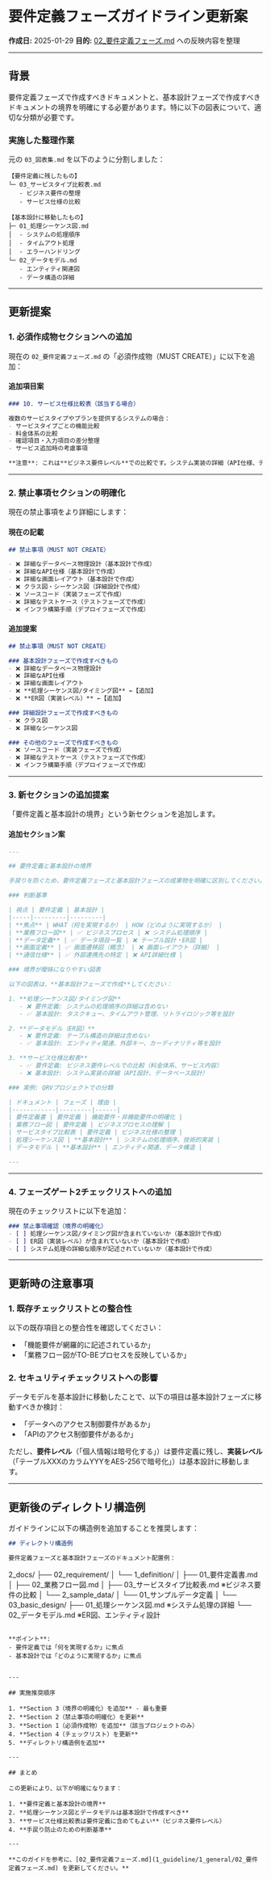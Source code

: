 # 要件定義フェーズガイドライン更新案

**作成日:** 2025-01-29
**目的:** [02_要件定義フェーズ.md](1_guideline/1_general/02_要件定義フェーズ.md) への反映内容を整理

---

## 背景

要件定義フェーズで作成すべきドキュメントと、基本設計フェーズで作成すべきドキュメントの境界を明確にする必要があります。特に以下の図表について、適切な分類が必要です。

### 実施した整理作業

元の `03_図表集.md` を以下のように分割しました：

```
【要件定義に残したもの】
└─ 03_サービスタイプ比較表.md
   - ビジネス要件の整理
   - サービス仕様の比較

【基本設計に移動したもの】
├─ 01_処理シーケンス図.md
│  - システムの処理順序
│  - タイムアウト処理
│  - エラーハンドリング
└─ 02_データモデル.md
   - エンティティ関連図
   - データ構造の詳細
```

---

## 更新提案

### 1. 必須作成物セクションへの追加

現在の `02_要件定義フェーズ.md` の「必須作成物（MUST CREATE）」に以下を追加：

#### 追加項目案

```markdown
### 10. サービス仕様比較表（該当する場合）

複数のサービスタイプやプランを提供するシステムの場合：
- サービスタイプごとの機能比較
- 料金体系の比較
- 確認項目・入力項目の差分整理
- サービス追加時の考慮事項

**注意**: これは**ビジネス要件レベル**での比較です。システム実装の詳細（API仕様、データベース設計）は含めません。
```

---

### 2. 禁止事項セクションの明確化

現在の禁止事項をより詳細にします：

#### 現在の記載

```markdown
## 禁止事項（MUST NOT CREATE）

- ❌ 詳細なデータベース物理設計（基本設計で作成）
- ❌ 詳細なAPI仕様（基本設計で作成）
- ❌ 詳細な画面レイアウト（基本設計で作成）
- ❌ クラス図・シーケンス図（詳細設計で作成）
- ❌ ソースコード（実装フェーズで作成）
- ❌ 詳細なテストケース（テストフェーズで作成）
- ❌ インフラ構築手順（デプロイフェーズで作成）
```

#### 追加提案

```markdown
## 禁止事項（MUST NOT CREATE）

### 基本設計フェーズで作成すべきもの
- ❌ 詳細なデータベース物理設計
- ❌ 詳細なAPI仕様
- ❌ 詳細な画面レイアウト
- ❌ **処理シーケンス図/タイミング図** ←【追加】
- ❌ **ER図（実装レベル）** ←【追加】

### 詳細設計フェーズで作成すべきもの
- ❌ クラス図
- ❌ 詳細なシーケンス図

### その他のフェーズで作成すべきもの
- ❌ ソースコード（実装フェーズで作成）
- ❌ 詳細なテストケース（テストフェーズで作成）
- ❌ インフラ構築手順（デプロイフェーズで作成）
```

---

### 3. 新セクションの追加提案

「要件定義と基本設計の境界」という新セクションを追加します。

#### 追加セクション案

```markdown
---

## 要件定義と基本設計の境界

手戻りを防ぐため、要件定義フェーズと基本設計フェーズの成果物を明確に区別してください。

### 判断基準

| 視点 | 要件定義 | 基本設計 |
|-----|---------|---------|
| **焦点** | WHAT（何を実現するか） | HOW（どのように実現するか） |
| **業務フロー図** | ✅ ビジネスプロセス | ❌ システム処理順序 |
| **データ定義** | ✅ データ項目一覧 | ❌ テーブル設計・ER図 |
| **画面定義** | ✅ 画面遷移図（概念） | ❌ 画面レイアウト（詳細） |
| **通信仕様** | ✅ 外部連携先の特定 | ❌ API詳細仕様 |

### 境界が曖昧になりやすい図表

以下の図表は、**基本設計フェーズで作成**してください：

1. **処理シーケンス図/タイミング図**
   - ❌ 要件定義: システムの処理順序の詳細は含めない
   - ✅ 基本設計: タスクキュー、タイムアウト管理、リトライロジック等を設計

2. **データモデル（ER図）**
   - ❌ 要件定義: テーブル構造の詳細は含めない
   - ✅ 基本設計: エンティティ関連、外部キー、カーディナリティ等を設計

3. **サービス仕様比較表**
   - ✅ 要件定義: ビジネス要件レベルでの比較（料金体系、サービス内容）
   - ❌ 基本設計: システム実装の詳細（API設計、データベース設計）

### 実例: QRVプロジェクトでの分類

| ドキュメント | フェーズ | 理由 |
|------------|---------|------|
| 要件定義書 | 要件定義 | 機能要件・非機能要件の明確化 |
| 業務フロー図 | 要件定義 | ビジネスプロセスの理解 |
| サービスタイプ比較表 | 要件定義 | ビジネス仕様の整理 |
| 処理シーケンス図 | **基本設計** | システムの処理順序、技術的実装 |
| データモデル | **基本設計** | エンティティ関連、データ構造 |

---
```

---

### 4. フェーズゲート2チェックリストへの追加

現在のチェックリストに以下を追加：

```markdown
### 禁止事項確認（境界の明確化）
- [ ] 処理シーケンス図/タイミング図が含まれていないか（基本設計で作成）
- [ ] ER図（実装レベル）が含まれていないか（基本設計で作成）
- [ ] システム処理の詳細な順序が記述されていないか（基本設計で作成）
```

---

## 更新時の注意事項

### 1. 既存チェックリストとの整合性

以下の既存項目との整合性を確認してください：

- 「機能要件が網羅的に記述されているか」
- 「業務フロー図がTO-BEプロセスを反映しているか」

### 2. セキュリティチェックリストへの影響

データモデルを基本設計に移動したことで、以下の項目は基本設計フェーズに移動すべきか検討：

- 「データへのアクセス制御要件があるか」
- 「APIのアクセス制御要件があるか」

ただし、**要件レベル**（「個人情報は暗号化する」）は要件定義に残し、**実装レベル**（「テーブルXXXのカラムYYYをAES-256で暗号化」）は基本設計に移動します。

---

## 更新後のディレクトリ構造例

ガイドラインに以下の構造例を追加することを推奨します：

```markdown
## ディレクトリ構造例

要件定義フェーズと基本設計フェーズのドキュメント配置例：

```
2_docs/
├── 02_requirement/
│   └── 1_definition/
│       ├── 01_要件定義書.md
│       ├── 02_業務フロー図.md
│       ├── 03_サービスタイプ比較表.md ※ビジネス要件の比較
│       └── 2_sample_data/
│           └── 01_サンプルデータ定義
│
└── 03_basic_design/
    ├── 01_処理シーケンス図.md ※システム処理の詳細
    └── 02_データモデル.md      ※ER図、エンティティ設計
```

**ポイント**:
- 要件定義では「何を実現するか」に焦点
- 基本設計では「どのように実現するか」に焦点
```
```

---

## 実施推奨順序

1. **Section 3（境界の明確化）を追加** - 最も重要
2. **Section 2（禁止事項の明確化）を更新**
3. **Section 1（必須作成物）を追加**（該当プロジェクトのみ）
4. **Section 4（チェックリスト）を更新**
5. **ディレクトリ構造例を追加**

---

## まとめ

この更新により、以下が明確になります：

1. **要件定義と基本設計の境界**
2. **処理シーケンス図とデータモデルは基本設計で作成すべき**
3. **サービス仕様比較表は要件定義に含めてもよい**（ビジネス要件レベル）
4. **手戻り防止のための判断基準**

---

**このガイドを参考に、[02_要件定義フェーズ.md](1_guideline/1_general/02_要件定義フェーズ.md) を更新してください。**
